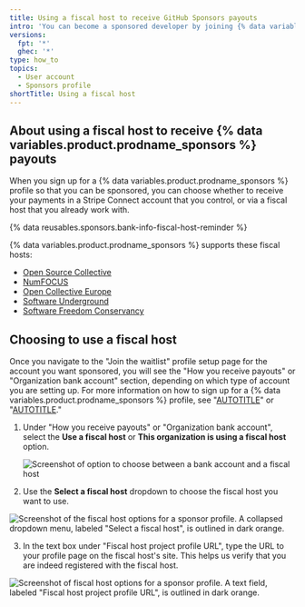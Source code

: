 ```yaml
---
title: Using a fiscal host to receive GitHub Sponsors payouts
intro: 'You can become a sponsored developer by joining {% data variables.product.prodname_sponsors %} and choosing a fiscal host for your payouts to come through.'
versions:
  fpt: '*'
  ghec: '*'
type: how_to
topics:
  - User account
  - Sponsors profile
shortTitle: Using a fiscal host
---
```


## About using a fiscal host to receive {% data variables.product.prodname_sponsors %} payouts

When you sign up for a {% data variables.product.prodname_sponsors %} profile so that you can be sponsored, you can choose whether to receive your payments in a Stripe Connect account that you control, or via a fiscal host that you already work with.

{% data reusables.sponsors.bank-info-fiscal-host-reminder %}

{% data variables.product.prodname_sponsors %} supports these fiscal hosts:

- [Open Source Collective](https://oscollective.org/)
- [NumFOCUS](http://www.numfocus.org/)
- [Open Collective Europe](https://opencollective.com/europe)
- [Software Underground](https://softwareunderground.org/)
- [Software Freedom Conservancy](https://sfconservancy.org/)

## Choosing to use a fiscal host

Once you navigate to the "Join the waitlist" profile setup page for the account you want sponsored, you will see the "How you receive payouts" or "Organization bank account" section, depending on which type of account you are setting up. For more information on how to sign up for a {% data variables.product.prodname_sponsors %} profile, see "[AUTOTITLE](/sponsors/receiving-sponsorships-through-github-sponsors/setting-up-github-sponsors-for-your-personal-account)" or "[AUTOTITLE](/sponsors/receiving-sponsorships-through-github-sponsors/setting-up-github-sponsors-for-your-organization)."

1. Under "How you receive payouts" or "Organization bank account", select the **Use a fiscal host** or **This organization is using a fiscal host** option.

   ![Screenshot of option to choose between a bank account and a fiscal host](/assets/images/help/sponsors/user-waitlist-payout-options.png)
2. Use the **Select a fiscal host** dropdown to choose the fiscal host you want to use.

  ![Screenshot of the fiscal host options for a sponsor profile. A collapsed dropdown menu, labeled "Select a fiscal host", is outlined in dark orange.](/assets/images/help/sponsors/choose-fiscal-host-dropdown.png)

3. In the text box under "Fiscal host project profile URL", type the URL to your profile page on the fiscal host's site. This helps us verify that you are indeed registered with the fiscal host.

  ![Screenshot of fiscal host options for a sponsor profile. A text field, labeled "Fiscal host project profile URL", is outlined in dark orange.](/assets/images/help/sponsors/fiscal-host-profile-url-field.png)
